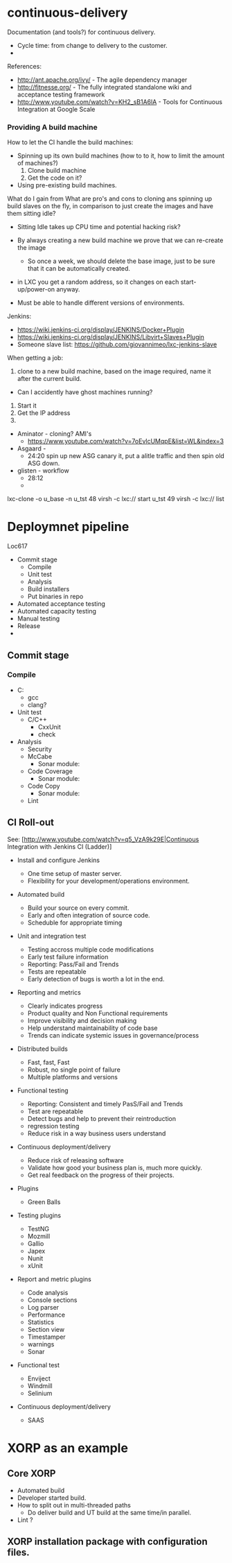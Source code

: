 # continuous-delivery
Documentation (and tools?) for continuous delivery.

* Cycle time: from change to delivery to the customer.
* 
References:
* http://ant.apache.org/ivy/ - The agile dependency manager
* http://fitnesse.org/ - The fully integrated standalone wiki and acceptance testing framework
* http://www.youtube.com/watch?v=KH2_sB1A6lA - Tools for Continuous Integration at Google Scale

### Providing A build machine

How to let the CI handle the build machines:
* Spinning up its own build machines (how to to it, how to limit the amount of machines?)
  1. Clone build machine
  2. Get the code on it?
* Using pre-existing build machines.

What do I gain from 
What are pro's and cons to cloning ans spinning up build slaves on the fly, in comparison to just create the images and have them sitting idle?
* Sitting Idle takes up CPU time and potential hacking risk?
* By always creating a new build machine we prove that we can re-create the image
  * So once a week, we should delete the base image, just to be sure that it can be automatically created.
* in LXC you get a random address, so it changes on each start-up/power-on anyway.

* Must be able to handle different versions of environments.

Jenkins:
* https://wiki.jenkins-ci.org/display/JENKINS/Docker+Plugin
* https://wiki.jenkins-ci.org/display/JENKINS/Libvirt+Slaves+Plugin
* Someone slave list: https://github.com/giovannimeo/lxc-jenkins-slave

When getting a job:
1. clone to a new build machine, based on the image required, name it after the current build.
  * Can I accidently have ghost machines running?
1. Start it
2. Get the IP address
3. 


* Aminator - cloning? AMI's
  * https://www.youtube.com/watch?v=7oEvlcUMqpE&list=WL&index=3
* Asgaard - 
  *  24:20 spin up new ASG canary it, put a alitle traffic and then spin old ASG down.
* glisten - workflow
  * 28:12
  * 
  

lxc-clone -o u_base -n u_tst
   48  virsh -c lxc:// start u_tst
   49  virsh -c lxc:// list

# Deploymnet pipeline
Loc617

* Commit stage
  * Compile
  * Unit test
  * Analysis
  * Build installers
  * Put binaries in repo
* Automated acceptance testing
* Automated capacity testing
* Manual testing
* Release
* 
## Commit stage

### Compile

* C:
  * gcc
  * clang?
* Unit test
  * C/C++
    * CxxUnit
    * check
* Analysis
  * Security
  * McCabe
    * Sonar module: 
  * Code Coverage
    * Sonar module: 
  * Code Copy
    * Sonar module: 
  * Lint
  
## CI Roll-out

See: [http://www.youtube.com/watch?v=q5_VzA9k29E|Continuous Integration with Jenkins CI (Ladder)]

* Install and configure Jenkins
  * One time setup of master server.
  * Flexibility for your development/operations environment.
* Automated build
  * Build your source on every commit.
  * Early and often integration of source code.
  * Scheduble for appropriate timing
* Unit and integration test
  * Testing accross multiple code modifications
  * Early test failure information
  * Reporting: Pass/Fail and Trends
  * Tests are repeatable
  * Early detection of bugs is worth a lot in the end.
* Reporting and metrics
  * Clearly indicates progress
  * Product quality and Non Functional requirements
  * Improve visibility and decision making
  * Help understand maintainability of code base
  * Trends can indicate systemic issues in governance/process
* Distributed builds
  * Fast, fast, Fast
  * Robust, no single point of failure
  * Multiple platforms and versions
* Functional testing
  * Reporting: Consistent and timely PasS/Fail and Trends
  * Test are repeatable
  * Detect bugs and help to prevent their reintroduction
  * regression testing
  * Reduce risk in a way business users understand
* Continuous deployment/delivery
  * Reduce risk of releasing software
  * Validate how good your business plan is, much more quickly.
  * Get real feedback  on the progress of their projects.


* Plugins
    * Green Balls
* Testing plugins
    * TestNG
    * Mozmill
    * Gallio
    * Japex
    * Nunit
    * xUnit
* Report and metric plugins
    * Code analysis
    * Console sections
    * Log parser
    * Performance
    * Statistics
    * Section view
    * Timestamper
    * warnings
    * Sonar
* Functional test
    * Enviject
    * Windmill
    * Selinium
* Continuous deployment/delivery
    * SAAS


# XORP as an example

## Core XORP

* Automated build
* Developer started build.
* How to split out in multi-threaded paths
  * Do deliver build and UT build at the same time/in parallel.
* Lint ?

## XORP installation package with configuration files.
